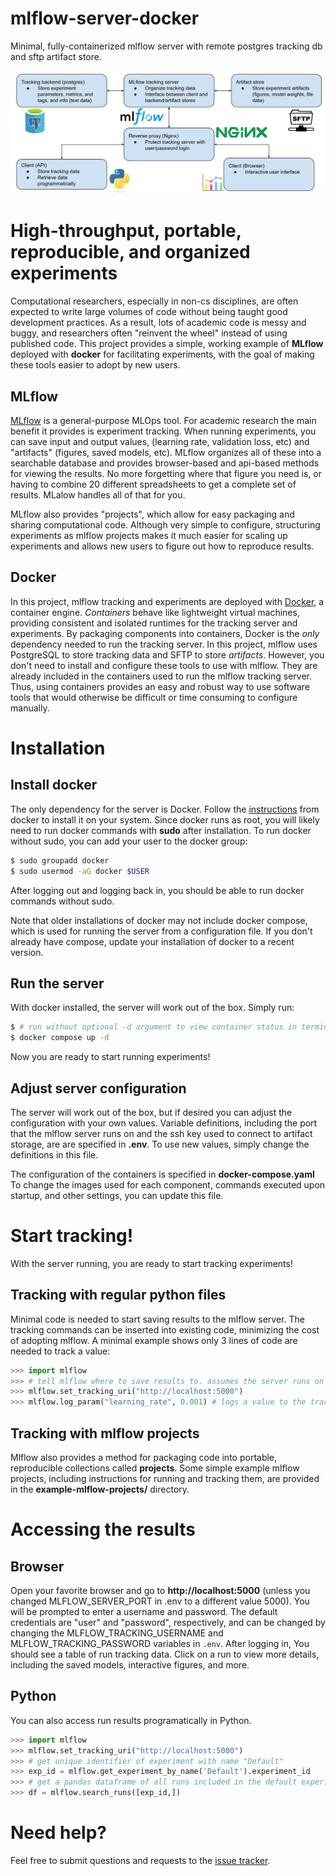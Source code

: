# mlflow-server-docker
Minimal, fully-containerized mlflow server with remote postgres tracking db and sftp artifact store.

<img src="./.github/schematic.svg" width=1000px>

# High-throughput, portable, reproducible, and organized experiments

Computational researchers, especially in non-cs disciplines, are often expected to write large volumes of code without being taught good development practices. As a result, lots of academic code is messy and buggy, and researchers often "reinvent the wheel" instead of using published code. This project provides a simple, working example of **MLflow** deployed with **docker** for facilitating experiments, with the goal of making these tools easier to adopt by new users.

## MLflow
[MLflow](https://mlflow.org/) is a general-purpose MLOps tool. For academic research the main benefit it provides is experiment tracking. When running experiments, you can save input and output values, (learning rate, validation loss, etc) and "artifacts" (figures, saved models, etc). MLflow organizes all of these into a searchable database and provides browser-based and api-based methods for viewing the results. No more forgetting where that figure you need is, or having to combine 20 different spreadsheets to get a complete set of results. MLalow handles all of that for you.

MLflow also provides "projects", which allow for easy packaging and sharing computational code. Although very simple to configure, structuring experiments as mlflow projects makes it much easier for scaling up experiments and allows new users to figure out how to reproduce results.

## Docker
In this project, mlflow tracking and experiments are deployed with [Docker](https://www.docker.com/), a container engine. *Containers* behave like lightweight virtual machines, providing consistent and isolated runtimes for the tracking server and experiments. By packaging components into containers, Docker is the *only* dependency needed to run the tracking server. In this project, mlflow uses PostgreSQL to store tracking data and SFTP
to store *artifacts*. However, you don't need to install and configure these tools to use with mlflow. They are already included in the containers used to run the mlflow tracking server. Thus, using containers provides an easy and robust way to use software tools that would otherwise be difficult or time consuming to configure manually.

# Installation
## Install docker
The only dependency for the server is Docker. Follow the [instructions](https://docs.docker.com/engine/install/) from docker
to install it on your system. Since docker runs as root, you will likely need to
run docker commands with **sudo** after installation. To run docker without sudo,
you can add your user to the docker group:

```bash
$ sudo groupadd docker
$ sudo usermod -aG docker $USER
```
After logging out and logging back in, you should be able to run docker commands without sudo.

Note that older installations of docker may not include docker compose, which is used for running the server from a configuration file. If you don't already have compose, update your installation of docker to a recent version.
  
## Run the server

With docker installed, the server will work out of the box. Simply run:
```bash
$ # run without optional -d argument to view container status in terminal
$ docker compose up -d
```
Now you are ready to start running experiments!
## Adjust server configuration
The server will work out of the box, but if desired you can adjust the configuration with your own values. Variable definitions, including the port that the mlflow server runs on and the ssh key used to connect to artifact storage, are are specified in **.env**. To use new values, simply change the definitions in this file.

The configuration of the containers is specified in **docker-compose.yaml**
To change the images used for each component, commands executed upon startup,
and other settings, you can update this file.

# Start tracking!
With the server running, you are ready to start tracking experiments!

## Tracking with regular python files
Minimal code is needed to start saving results to the mlflow server. The
tracking commands can be inserted into existing code, minimizing the cost of adopting mlflow.
A minimal example shows only 3 lines of code are needed to track a value:
```python
>>> import mlflow
>>> # tell mlflow where to save results to. assumes the server runs on port 5000
>>> mlflow.set_tracking_uri("http://localhost:5000")
>>> mlflow.log_param("learning_rate", 0.001) # logs a value to the tracking server
```

## Tracking with mlflow projects
Mlflow also provides a method for packaging code into portable, reproducible collections
called **projects**. Some simple example mlflow projects, including instructions
for running and tracking them, are provided in the **example-mlflow-projects/** directory.

# Accessing the results

## Browser
Open your favorite browser and go to **http://localhost:5000** (unless you changed MLFLOW_SERVER_PORT in .env to a different value 5000).
You will be prompted to enter a username and password. The default credentials are "user" and "password", respectively, and can be changed
by changing the MLFLOW_TRACKING_USERNAME and MLFLOW_TRACKING_PASSWORD variables in `.env`. After logging in,
You should see a table of run tracking data. Click on a run to view more details, including 
the saved models, interactive figures, and more.

## Python
You can also access run results programatically in Python.
```python
>>> import mlflow
>>> mlflow.set_tracking_uri("http://localhost:5000")
>>> # get unique identifier of experiment with name "Default"
>>> exp_id = mlflow.get_experiment_by_name('Default').experiment_id
>>> # get a pandas dataframe of all runs included in the default experiment
>>> df = mlflow.search_runs([exp_id,])
```

# Need help?
Feel free to submit questions and requests to the [issue tracker](https://github.com/rccohn/mlflow-server-docker/issues).
